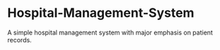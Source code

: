 # Hospital-Management-System
A simple hospital management system with major emphasis on patient records.
